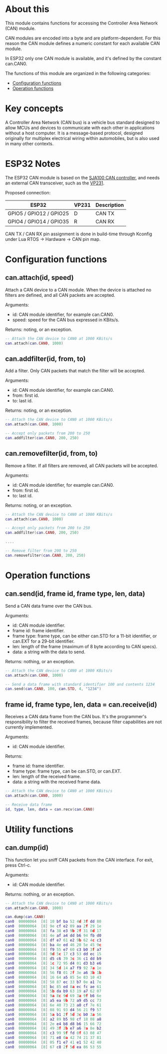 # About this

This module contains functions for accessing the Controller Area Network (CAN) module.

CAN modules are encoded into a byte and are platform-dependent. For this reason the CAN module defines a numeric constant for each available CAN module.

In ESP32 only one CAN module is available, and it's defined by the constant can.CAN0.

The functions of this module are organized in the following categories:

* [Configuration functions](#configuration-functions)
* [Operation functions](#operation-functions)

# Key concepts

A Controller Area Network (CAN bus) is a vehicle bus standard designed to allow MCUs and devices to communicate with each other in applications without a host computer. It is a message-based protocol, designed originally for multiplex electrical wiring within automobiles, but is also used in many other contexts.

# ESP32 Notes

The ESP32 CAN module is based on the [SJA100 CAN controller](https://www.nxp.com/documents/data_sheet/SJA1000.pdf), and needs an external CAN transceiver, such as the [VP231](https://upverter.com/datasheet/fb1ba5237f33ad28b4f78a053c64762efe576adc.pdf).

Proposed connection:

| ESP32                  | VP231 | Description |
|------------------------|-------|-------------|
|GPIO5 / GPIO12 / GPIO25 | D     | CAN TX      |
|GPIO4 / GPIO14 / GPIO35 | R     | CAN RX      |
 
CAN TX / CAN RX pin assignment is done in build-time through Kconfig under Lua RTOS -> Hardware -> CAN pin map.

# Configuration functions

## can.attach(id, speed)

Attach a CAN device to a CAN module. When the device is attached no filters are defined, and all CAN packets are accepted.

Arguments:

* id: CAN module identifier, for example can.CAN0.
* speed: speed for the CAN bus expressed in KBits/s.

Returns: noting, or an exception.

```lua
-- Attach the CAN device to CAN0 at 1000 KBits/s
can.attach(can.CAN0, 1000)
```

## can.addfilter(id, from, to)

Add a filter. Only CAN packets that match the filter will be accepted.

Arguments:

* id: CAN module identifier, for example can.CAN0.
* from: first id.
* to: last id.

Returns: noting, or an exception.

```lua
-- Attach the CAN device to CAN0 at 1000 KBits/s
can.attach(can.CAN0, 1000)

-- Accept only packets from 200 to 250
can.addfilter(can.CAN0, 200, 250)
```

## can.removefilter(id, from, to)

Remove a filter. If all filters are removed, all CAN packets will be accepted.

Arguments:

* id: CAN module identifier, for example can.CAN0.
* from: first id.
* to: last id.

Returns: noting, or an exception.

```lua
-- Attach the CAN device to CAN0 at 1000 KBits/s
can.attach(can.CAN0, 1000)

-- Accept only packets from 200 to 250
can.addfilter(can.CAN0, 200, 250)

....

-- Remove filter from 200 to 250
can.removefilter(can.CAN0, 200, 250)
```

# Operation functions

## can.send(id, frame id, frame type, len, data)

Send a CAN data frame over the CAN bus.

Arguments:

* id: CAN module identifier.
* frame id: frame identifier.
* frame type: frame type, can be either can.STD for a 11-bit identifier, or can.EXT for a 29-bit identifier.
* len: length of the frame (maximum of 8 byte according to CAN specs).
* data: a string with the data to send.

Returns: nothing, or an exception.


```lua
-- Attach the CAN device to CAN0 at 1000 KBits/s
can.attach(can.CAN0, 1000)

-- Send a data frame with standard identifier 100 and contents 1234
can.send(can.CAN0, 100, can.STD, 4, "1234")
```

## frame id, frame type, len, data = can.receive(id)

Receives a CAN data frame from the CAN bus. It's the programmer's responsibility to filter the received frames, because filter capabilities are not currently implemented.

Arguments:

* id: CAN module identifier.

Returns:

* frame id: frame identifier.
* frame type: frame type, can be can.STD, or can.EXT.
* len: length of the received frame.
* data: a string with the received frame data.


```lua
-- Attach the CAN device to CAN0 at 1000 KBits/s
can.attach(can.CAN0, 1000)

-- Receive data frame
id, type, len, data = can.recv(can.CAN0)
```

# Utility functions

## can.dump(id)

This function let you sniff CAN packets from the CAN interface. For exit, press Ctrl-c.

Arguments:

* id: CAN module identifier.

Returns: nothing, or an exception.

```lua
-- Attach the CAN device to CAN0 at 1000 KBits/s
can.attach(can.CAN0, 1000)

can.dump(can.CAN0)
can0  00000064  [8] 10 bf ba 52 4d 3f dd 80
can0  00000064  [8] 9e cf e2 09 aa 2f 29 1e
can0  00000064  [8] fa 38 e3 9b 2f 31 0d 17
can0  00000064  [8] 4e af a4 dd b6 94 fb d0
can0  00000064  [8] df e7 61 e2 9b 62 4c c3
can0  00000064  [8] ba 4e ed 46 20 5e 45 9c
can0  00000064  [8] f9 55 e7 60 c3 b0 3f a7
can0  00000064  [8] 9d 5c 17 c3 53 dd ec 15
can0  00000064  [8] d5 c6 39 3c 36 c1 dd b9
can0  00000064  [8] 1c 72 95 d4 01 d3 b3 e6
can0  00000064  [8] 34 5d 14 a7 f9 92 7a 1e
can0  00000064  [8] 56 f8 01 2f 3e a6 3b 1b
can0  00000064  [8] 16 64 a5 85 5e 03 10 43
can0  00000064  [8] 58 87 ec 33 b7 0e a1 7e
can0  00000064  [8] bc 85 ed 8a ec fc ae 61
can0  00000064  [8] 5b da b9 63 19 a7 62 07
can0  00000064  [8] 9a 8c 9d 69 3a 9f b6 6e
can0  00000064  [8] a5 ea 9b 72 a9 d5 cc 73
can0  00000064  [8] 6e 40 73 23 a0 cf 7e 61
can0  00000064  [8] 08 91 93 d4 56 21 f9 57
can0  00000064  [8] 5a b1 2f 5d 3c b0 3a 56
can0  00000064  [8] a2 89 b5 98 cf 18 08 a8
can0  00000064  [8] 2e e4 b8 d8 b6 15 66 72
can0  00000064  [8] 49 3f 2b e7 a6 7a 8e b2
can0  00000064  [8] c3 99 9f fd 0f 63 08 47
can0  00000064  [8] 71 e8 0a 42 74 21 37 81
can0  00000064  [8] 05 f1 e7 41 e1 52 42 40
can0  00000064  [8] 67 c8 2f 5d ea 86 53 55
```